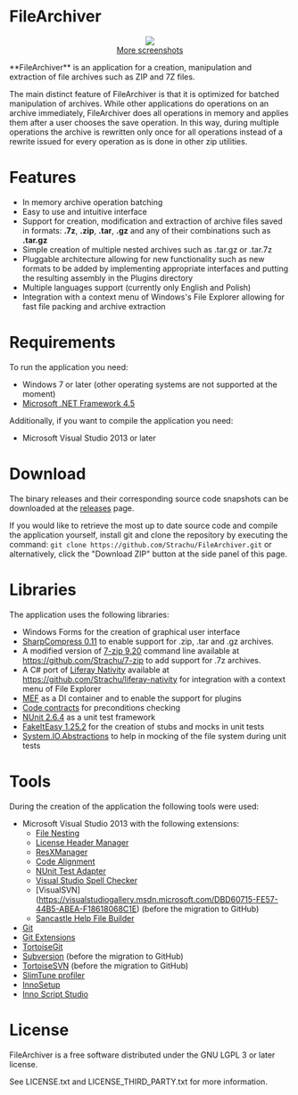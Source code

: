 # FileArchiver
<p align="center">
<img src="https://raw.githubusercontent.com/wiki/Strachu/FileArchiver/Screenshots/Main%20window.png"/><br/>
<a href="https://github.com/Strachu/FileArchiver/wiki/Screenshots">More screenshots</a>
</p>
**FileArchiver** is an application for a creation, manipulation and extraction of file archives such as ZIP and 7Z files.

The main distinct feature of FileArchiver is that it is optimized for batched manipulation of archives.
While other applications do operations on an archive immediately, FileArchiver does all operations in memory and applies them
after a user chooses the save operation. In this way, during multiple operations the archive is rewritten only once for all
operations instead of a rewrite issued for every operation as is done in other zip utilities.

# Features
- In memory archive operation batching
- Easy to use and intuitive interface
- Support for creation, modification and extraction of archive files saved in formats: **.7z**, **.zip**, **.tar**, **.gz** and any of their combinations such as **.tar.gz**
- Simple creation of multiple nested archives such as .tar.gz or .tar.7z
- Pluggable architecture allowing for new functionality such as new formats to be added by implementing appropriate interfaces 
and putting the resulting assembly in the Plugins directory
- Multiple languages support (currently only English and Polish)
- Integration with a context menu of Windows's File Explorer allowing for fast file packing and archive extraction

# Requirements
To run the application you need:
- Windows 7 or later (other operating systems are not supported at the moment)
- [Microsoft .NET Framework 4.5](https://www.microsoft.com/en-us/download/details.aspx?id=30653)

Additionally, if you want to compile the application you need:
- Microsoft Visual Studio 2013 or later

# Download
The binary releases and their corresponding source code snapshots can be downloaded at the  [releases](https://github.com/Strachu/FileArchiver/releases) page.

If you would like to retrieve the most up to date source code and compile the application yourself, install git
and clone the repository by executing the command:
`git clone https://github.com/Strachu/FileArchiver.git` or alternatively, click the "Download ZIP" button at the side
panel of this page.

# Libraries
The application uses the following libraries:
- Windows Forms for the creation of graphical user interface
- [SharpCompress 0.11](https://github.com/adamhathcock/sharpcompress) to enable support for .zip, .tar and .gz archives.
- A modified version of [7-zip 9.20](http://www.7-zip.org/) command line available at https://github.com/Strachu/7-zip to add support for .7z archives.
- A C# port of [Liferay Nativity](https://github.com/liferay/liferay-nativity) available at https://github.com/Strachu/liferay-nativity for integration with a context menu of File Explorer
- [MEF](https://msdn.microsoft.com/en-us/library/dd460648%28v=vs.110%29.aspx) as a DI container and to enable the support for plugins
- [Code contracts](https://visualstudiogallery.msdn.microsoft.com/1ec7db13-3363-46c9-851f-1ce455f66970) for preconditions checking
- [NUnit 2.6.4](http://www.nunit.org/) as a unit test framework
- [FakeItEasy 1.25.2](https://github.com/FakeItEasy/FakeItEasy) for the creation of stubs and mocks in unit tests
- [System.IO.Abstractions](https://github.com/tathamoddie/System.IO.Abstractions) to help in mocking of the file system during unit tests

# Tools
During the creation of the application the following tools were used:
- Microsoft Visual Studio 2013 with the following extensions:
  - [File Nesting](https://visualstudiogallery.msdn.microsoft.com/3ebde8fb-26d8-4374-a0eb-1e4e2665070c)
  - [License Header Manager](https://visualstudiogallery.msdn.microsoft.com/5647a099-77c9-4a49-91c3-94001828e99e)
  - [ResXManager](https://visualstudiogallery.msdn.microsoft.com/3b64e04c-e8de-4b97-8358-06c73a97cc68)
  - [Code Alignment](https://visualstudiogallery.msdn.microsoft.com/7179e851-a263-44b7-a177-1d31e33c84fd/)
  - [NUnit Test Adapter](https://visualstudiogallery.msdn.microsoft.com/6ab922d0-21c0-4f06-ab5f-4ecd1fe7175d)
  - [Visual Studio Spell Checker](https://visualstudiogallery.msdn.microsoft.com/a23de100-31a1-405c-b4b7-d6be40c3dfff)
  - [VisualSVN] (https://visualstudiogallery.msdn.microsoft.com/DBD60715-FE57-44B5-ABEA-F18618068C1E) (before the migration to GitHub)
  - [Sancastle Help File Builder](https://github.com/EWSoftware/SHFB)
- [Git](https://git-scm.com/)
- [Git Extensions](https://github.com/gitextensions/gitextensions)
- [TortoiseGit](https://code.google.com/p/tortoisegit/)
- [Subversion](https://subversion.apache.org/) (before the migration to GitHub)
- [TortoiseSVN](http://tortoisesvn.net/) (before the migration to GitHub)
- [SlimTune profiler](https://code.google.com/p/slimtune/)
- [InnoSetup](http://www.jrsoftware.org/isinfo.php)
- [Inno Script Studio](https://www.kymoto.org/products/inno-script-studio)

# License
FileArchiver is a free software distributed under the GNU LGPL 3 or later license.

See LICENSE.txt and LICENSE_THIRD_PARTY.txt for more information.
